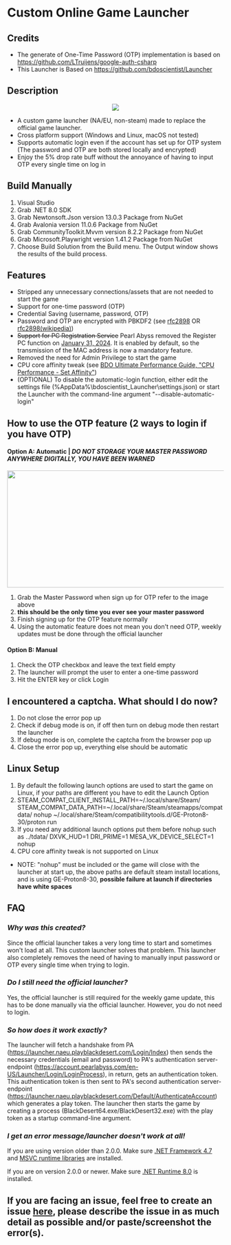 # Custom Online Game Launcher
## Credits
- The generate of One-Time Password (OTP) implementation is based on https://github.com/LTruijens/google-auth-csharp
- This Launcher is Based on https://github.com/bdoscientist/Launcher

## Description
<p align="center">
  <img src="https://github.com/jsoctocat/BDO-Launcher/assets/42134925/73fe4d0e-9256-44ce-80da-9a193535cf4f">
</p>

- A custom game launcher (NA/EU, non-steam) made to replace the official game launcher. 
- Cross platform support (Windows and Linux, macOS not tested)
- Supports automatic login even if the account has set up for OTP system (The password and OTP are both stored locally and encrypted)
- Enjoy the 5% drop rate buff without the annoyance of having to input OTP every single time on log in

## Build Manually
1. Visual Studio
2. Grab .NET 8.0 SDK
2. Grab Newtonsoft.Json version 13.0.3 Package from NuGet
3. Grab Avalonia version 11.0.6 Package from NuGet
3. Grab CommunityToolkit.Mvvm version 8.2.2 Package from NuGet
3. Grab Microsoft.Playwright version 1.41.2 Package from NuGet
4. Choose Build Solution from the Build menu. The Output window shows the results of the build process.

## Features
- Stripped any unnecessary connections/assets that are not needed to start the game
- Support for one-time password (OTP)
- Credential Saving (username, password, OTP)
- Password and OTP are encrypted with PBKDF2 (see [rfc2898](https://tools.ietf.org/html/rfc2898) OR [rfc2898(wikipedia)](https://en.wikipedia.org/wiki/PBKDF2))
- ~~Support for PC Registration Service~~ Pearl Abyss removed the Register PC function on [January 31, 2024](https://www.naeu.playblackdesert.com/en-US/News/Detail?groupContentNo=6545&countryType=en-US#Web). It is enabled by default, so the transmission of the MAC address is now a mandatory feature.
- Removed the need for Admin Privilege to start the game
- CPU core affinity tweak (see [BDO Ultimate Performance Guide, "CPU Performance - Set Affinity"](https://docs.google.com/document/d/1cyLaDiPL_B6nOZw_qPE_wOGuoeRT-qddTjevTFoFBkg))
- (OPTIONAL) To disable the automatic-login function, either edit the settings file (%AppData%\bdoscientist_Launcher\settings.json) or start the Launcher with the command-line argument "--disable-automatic-login"

## How to use the OTP feature (2 ways to login if you have OTP)
#### Option A: Automatic | ***DO NOT STORAGE YOUR MASTER PASSWORD ANYWHERE _DIGITALLY_, YOU HAVE BEEN WARNED***
<p align="center">
  <img width="880" height="272" src="https://user-images.githubusercontent.com/42134925/110019971-e2d29400-7cdd-11eb-937e-e8ec6cd23dbb.png">
</p>

1. Grab the Master Password when sign up for OTP refer to the image above
2. **this should be the only time you ever see your master password**
3. Finish signing up for the OTP feature normally
4. Using the automatic feature does not mean you don't need OTP, weekly updates must be done through the official launcher

#### Option B: Manual
1. Check the OTP checkbox and leave the text field empty
2. The launcher will prompt the user to enter a one-time password
3. Hit the ENTER key or click Login

## I encountered a captcha. What should I do now?
1. Do not close the error pop up
2. Check if debug mode is on, if off then turn on debug mode then restart the launcher
3. If debug mode is on, complete the captcha from the browser pop up
4. Close the error pop up, everything else should be automatic

## Linux Setup
1. By default the following launch options are used to start the game on Linux, if your paths are different you have to edit the Launch Option
2. STEAM_COMPAT_CLIENT_INSTALL_PATH=~/.local/share/Steam/ STEAM_COMPAT_DATA_PATH=~/.local/share/Steam/steamapps/compatdata/ nohup ~/.local/share/Steam/compatibilitytools.d/GE-Proton8-30/proton run
2. If you need any additional launch options put them before nohup such as ../tdata/ DXVK_HUD=1 DRI_PRIME=1 MESA_VK_DEVICE_SELECT=1 nohup
3. CPU core affinity tweak is not supported on Linux
- NOTE: "nohup" must be included or the game will close with the launcher at start up, the above paths are default steam install locations, and is using GE-Proton8-30, **possible failure at launch if directories have white spaces**

## FAQ
### *Why was this created?*

Since the official launcher takes a very long time to start and sometimes won't load at all. This custom launcher solves that problem.
This launcher also completely removes the need of having to manually input password or OTP every single time when trying to login.

### *Do I still need the official launcher?*

Yes, the official launcher is still required for the weekly game update, this has to be done manually via the official launcher. However, you do not need to login.

### *So how does it work exactly?*

The launcher will fetch a handshake from PA (https://launcher.naeu.playblackdesert.com/Login/Index) then sends the necessary credentials (email and password) to PA's authentication server-endpoint (https://account.pearlabyss.com/en-US/Launcher/Login/LoginProcess), in return, gets an authentication token. This authentication token is then sent to PA's second authentication server-endpoint (https://launcher.naeu.playblackdesert.com/Default/AuthenticateAccount) which generates a play token. The launcher then starts the game by creating a process (BlackDesert64.exe/BlackDesert32.exe) with the play token as a startup command-line argument.

### *I get an error message/launcher doesn't work at all!*

If you are using version older than 2.0.0. Make sure [.NET Framework 4.7](https://dotnet.microsoft.com/en-us/download/dotnet-framework/net47) and [MSVC runtime libraries](https://learn.microsoft.com/en-us/cpp/windows/latest-supported-vc-redist?view=msvc-170) are installed.

If you are on version 2.0.0 or newer. Make sure [.NET Runtime 8.0](https://dotnet.microsoft.com/en-us/download/dotnet/8.0) is installed.

## If you are facing an issue, feel free to create an issue [here](https://github.com/jsoctocat/BDO-Launcher/issues), please describe the issue in as much detail as possible and/or paste/screenshot the error(s).
